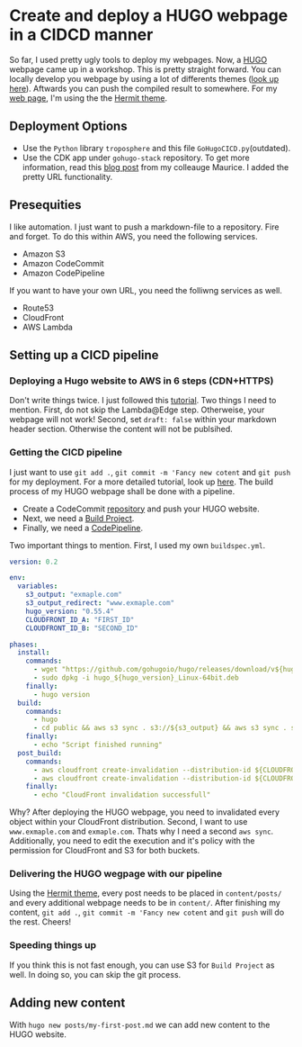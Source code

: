 # Create and deploy a HUGO webpage in a CIDCD manner

So far, I used pretty ugly tools to deploy my webpages. Now, a [HUGO](https://gohugo.io) webpage came up in a workshop. This is pretty straight forward. You can locally develop you webpage by using a lot of differents themes ([look up here](https://gohugo.io/getting-started/quick-start/)). Aftwards you can push the compiled result to somewhere. For my [web page](trctrainings.com), I'm using the the [Hermit theme](https://themes.gohugo.io/hermit/).

## Deployment Options

* Use the `Python` library `troposphere` and this file `GoHugoCICD.py`(outdated).
* Use the CDK app under `gohugo-stack` repository. To get more information, read this [blog post](https://aws-blog.de/2020/05/building-a-static-website-with-hugo-and-the-cdk.html) from my colleauge Maurice. I added the pretty URL functionality.

## Presequities

I like automation. I just want to push a markdown-file to a repository. Fire and forget. To do this within AWS, you need the following services.

* Amazon S3
* Amazon CodeCommit
* Amazon CodePipeline

If you want to have your own URL, you need the folliwng services as well.

* Route53
* CloudFront
* AWS Lambda

## Setting up a CICD pipeline

### Deploying a Hugo website to AWS in 6 steps (CDN+HTTPS)

Don't write things twice. I just followed this [tutorial](https://simpleit.rocks/golang/hugo/deploying-a-hugo-website-to-aws-the-right-way/). Two things I need to mention. First, do not skip the Lambda@Edge step. Otherweise, your webpage will not work! Second, set `draft: false` within your markdown header section. Otherwise the content will not be publsihed.

### Getting the CICD pipeline

I just want to use `git add .`, `git commit -m 'Fancy new cotent` and `git push` for my deployment. For a more detailed tutorial, look up [here](https://digilution.io/posts/ci-cd-pipeline-for-hugo/). The build process of my HUGO webpage shall be done with a pipeline.

* Create a CodeCommit [repository](https://docs.aws.amazon.com/codecommit/latest/userguide/how-to-create-repository.html) and push your HUGO website.
* Next, we need a [Build Project](https://docs.aws.amazon.com/codebuild/latest/userguide/create-project.html).
* Finally, we need a [CodePipeline](https://docs.aws.amazon.com/codepipeline/latest/userguide/pipelines-create.html).

Two important things to mention. First, I used my own `buildspec.yml`.

```yml
version: 0.2

env:
  variables:
    s3_output: "exmaple.com"
    s3_output_redirect: "www.exmaple.com"
    hugo_version: "0.55.4"
    CLOUDFRONT_ID_A: "FIRST_ID"
    CLOUDFRONT_ID_B: "SECOND_ID"

phases:
  install:
    commands:
      - wget "https://github.com/gohugoio/hugo/releases/download/v${hugo_version}/hugo_${hugo_version}_Linux-64bit.deb"
      - sudo dpkg -i hugo_${hugo_version}_Linux-64bit.deb
    finally:
      - hugo version
  build:
    commands:
      - hugo
      - cd public && aws s3 sync . s3://${s3_output} && aws s3 sync . s3://${s3_output_redirect}
    finally:
      - echo "Script finished running"
  post_build:
    commands:
      - aws cloudfront create-invalidation --distribution-id ${CLOUDFRONT_ID_A} --paths "/*"
      - aws cloudfront create-invalidation --distribution-id ${CLOUDFRONT_ID_B} --paths "/*"
    finally:
      - echo "CloudFront invalidation successfull"
```

Why? After deploying the HUGO webpage, you need to invalidated every object within your CloudFront distribution. Second, I want to use `www.exmaple.com` and `exmaple.com`. Thats why I need a second `aws sync`. Additionally, you need to edit the execution and it's policy with the permission for CloudFront and S3 for both buckets.

### Delivering the HUGO wegpage with our pipeline

Using the [Hermit theme](https://themes.gohugo.io/hermit/), every post needs to be placed in `content/posts/` and every additional webpage needs to be in `content/`. After finishing my content, `git add .`, `git commit -m 'Fancy new cotent` and `git push` will do the rest. Cheers!

### Speeding things up

If you think this is not fast enough, you can use S3 for `Build Project` as well. In doing so, you can skip the git process.

## Adding new content

With `hugo new posts/my-first-post.md` we can add new content to the HUGO website.
